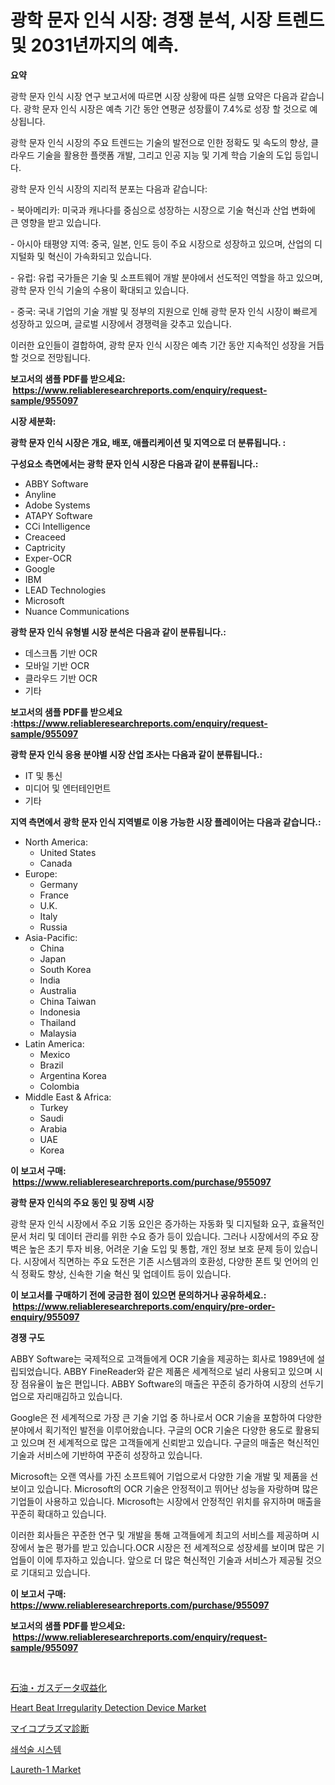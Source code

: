 <p><h1>광학 문자 인식 시장: 경쟁 분석, 시장 트렌드 및 2031년까지의 예측.</h1></p><p><strong>요약</strong></p>
<p><p>광학 문자 인식 시장 연구 보고서에 따르면 시장 상황에 따른 실행 요약은 다음과 같습니다. 광학 문자 인식 시장은 예측 기간 동안 연평균 성장률이 7.4%로 성장 할 것으로 예상됩니다. </p><p>광학 문자 인식 시장의 주요 트렌드는 기술의 발전으로 인한 정확도 및 속도의 향상, 클라우드 기술을 활용한 플랫폼 개발, 그리고 인공 지능 및 기계 학습 기술의 도입 등입니다.</p><p>광학 문자 인식 시장의 지리적 분포는 다음과 같습니다:</p><p>- 북아메리카: 미국과 캐나다를 중심으로 성장하는 시장으로 기술 혁신과 산업 변화에 큰 영향을 받고 있습니다.</p><p>- 아시아 태평양 지역: 중국, 일본, 인도 등이 주요 시장으로 성장하고 있으며, 산업의 디지털화 및 혁신이 가속화되고 있습니다.</p><p>- 유럽: 유럽 국가들은 기술 및 소프트웨어 개발 분야에서 선도적인 역할을 하고 있으며, 광학 문자 인식 기술의 수용이 확대되고 있습니다.</p><p>- 중국: 국내 기업의 기술 개발 및 정부의 지원으로 인해 광학 문자 인식 시장이 빠르게 성장하고 있으며, 글로벌 시장에서 경쟁력을 갖추고 있습니다.</p><p>이러한 요인들이 결합하여, 광학 문자 인식 시장은 예측 기간 동안 지속적인 성장을 거듭할 것으로 전망됩니다.</p></p>
<p><strong>보고서의 샘플 PDF를 받으세요: &nbsp;<a href="https://www.reliableresearchreports.com/enquiry/request-sample/955097">https://www.reliableresearchreports.com/enquiry/request-sample/955097</a></strong></p>
<p><strong>시장 세분화:</strong></p>
<p><strong> 광학 문자 인식 시장은 개요, 배포, 애플리케이션 및 지역으로 더 분류됩니다. :</strong></p>
<p><strong>구성요소 측면에서는 광학 문자 인식 시장은 다음과 같이 분류됩니다.:</strong></p>
<p><ul><li>ABBY Software</li><li>Anyline</li><li>Adobe Systems</li><li>ATAPY Software</li><li>CCi Intelligence</li><li>Creaceed</li><li>Captricity</li><li>Exper-OCR</li><li>Google</li><li>IBM</li><li>LEAD Technologies</li><li>Microsoft</li><li>Nuance Communications</li></ul></p>
<p><strong> 광학 문자 인식 유형별 시장 분석은 다음과 같이 분류됩니다.:</strong></p>
<p><ul><li>데스크톱 기반 OCR</li><li>모바일 기반 OCR</li><li>클라우드 기반 OCR</li><li>기타</li></ul></p>
<p><strong>보고서의 샘플 PDF를 받으세요 :<a href="https://www.reliableresearchreports.com/enquiry/request-sample/955097">https://www.reliableresearchreports.com/enquiry/request-sample/955097</a></strong></p>
<p><strong> 광학 문자 인식 응용 분야별 시장 산업 조사는 다음과 같이 분류됩니다.:</strong></p>
<p><ul><li>IT 및 통신</li><li>미디어 및 엔터테인먼트</li><li>기타</li></ul></p>
<p><strong>지역 측면에서 광학 문자 인식 지역별로 이용 가능한 시장 플레이어는 다음과 같습니다.:</strong></p>
<p><ul>
    <li>
        North America:
        <ul>
            <li>United States</li>
            <li>Canada</li>
        </ul>
    </li>
    <li>
        Europe:
        <ul>
            <li>Germany</li>
            <li>France</li>
            <li>U.K.</li>
            <li>Italy</li>
            <li>Russia</li>
        </ul>
    </li>
    <li>
        Asia-Pacific:
        <ul>
            <li>China</li>
            <li>Japan</li>
            <li>South Korea</li>
            <li>India</li>
            <li>Australia</li>
            <li>China Taiwan</li>
            <li>Indonesia</li>
            <li>Thailand</li>
            <li>Malaysia</li>
        </ul>
    </li>
    <li>
        Latin America:
        <ul>
            <li>Mexico</li>
            <li>Brazil</li>
            <li>Argentina Korea</li>
            <li>Colombia</li>
        </ul>
    </li>
    <li>
        Middle East & Africa:
        <ul>
            <li>Turkey</li>
            <li>Saudi</li>
            <li>Arabia</li>
            <li>UAE</li>
            <li>Korea</li>
        </ul>
    </li>
    </ul></p>
<p><strong>이 보고서 구매: &nbsp;<a href="https://www.reliableresearchreports.com/purchase/955097">https://www.reliableresearchreports.com/purchase/955097</a></strong></p>
<p><strong>광학 문자 인식의 주요 동인 및 장벽 시장</strong></p>
<p><p>광학 문자 인식 시장에서 주요 기동 요인은 증가하는 자동화 및 디지털화 요구, 효율적인 문서 처리 및 데이터 관리를 위한 수요 증가 등이 있습니다. 그러나 시장에서의 주요 장벽은 높은 초기 투자 비용, 어려운 기술 도입 및 통합, 개인 정보 보호 문제 등이 있습니다. 시장에서 직면하는 주요 도전은 기존 시스템과의 호환성, 다양한 폰트 및 언어의 인식 정확도 향상, 신속한 기술 혁신 및 업데이트 등이 있습니다.</p></p>
<p><strong>이 보고서를 구매하기 전에 궁금한 점이 있으면 문의하거나 공유하세요.: &nbsp;<a href="https://www.reliableresearchreports.com/enquiry/pre-order-enquiry/955097">https://www.reliableresearchreports.com/enquiry/pre-order-enquiry/955097</a></strong></p>
<p><strong>경쟁 구도</strong></p>
<p><p>ABBY Software는 국제적으로 고객들에게 OCR 기술을 제공하는 회사로 1989년에 설립되었습니다. ABBY FineReader와 같은 제품은 세계적으로 널리 사용되고 있으며 시장 점유율이 높은 편입니다. ABBY Software의 매출은 꾸준히 증가하여 시장의 선두기업으로 자리매김하고 있습니다.</p><p>Google은 전 세계적으로 가장 큰 기술 기업 중 하나로서 OCR 기술을 포함하여 다양한 분야에서 획기적인 발전을 이루어왔습니다. 구글의 OCR 기술은 다양한 용도로 활용되고 있으며 전 세계적으로 많은 고객들에게 신뢰받고 있습니다. 구글의 매출은 혁신적인 기술과 서비스에 기반하여 꾸준히 성장하고 있습니다.</p><p>Microsoft는 오랜 역사를 가진 소프트웨어 기업으로서 다양한 기술 개발 및 제품을 선보이고 있습니다. Microsoft의 OCR 기술은 안정적이고 뛰어난 성능을 자랑하며 많은 기업들이 사용하고 있습니다. Microsoft는 시장에서 안정적인 위치를 유지하며 매출을 꾸준히 확대하고 있습니다.</p><p>이러한 회사들은 꾸준한 연구 및 개발을 통해 고객들에게 최고의 서비스를 제공하며 시장에서 높은 평가를 받고 있습니다.OCR 시장은 전 세계적으로 성장세를 보이며 많은 기업들이 이에 투자하고 있습니다. 앞으로 더 많은 혁신적인 기술과 서비스가 제공될 것으로 기대되고 있습니다.</p></p>
<p><strong>이 보고서 구매: &nbsp; <a href="https://www.reliableresearchreports.com/purchase/955097">https://www.reliableresearchreports.com/purchase/955097</a></strong></p>
<p><strong>보고서의 샘플 PDF를 받으세요: &nbsp;<a href="https://www.reliableresearchreports.com/enquiry/request-sample/955097">https://www.reliableresearchreports.com/enquiry/request-sample/955097</a></strong><strong></strong></p>
<p>&nbsp;</p>
<p><p><a href="https://github.com/cnnriuez22368/Market-Research-Report-List-1/blob/main/1831908185470.md">石油・ガスデータ収益化</a></p><p><a href="https://github.com/Krish2023na/Market-Research-Report-List-3/blob/main/heart-beat-irregularity-detection-device-market.md">Heart Beat Irregularity Detection Device Market</a></p><p><a href="https://github.com/zekaoe592392/Market-Research-Report-List-1/blob/main/9542963185469.md">マイコプラズマ診断</a></p><p><a href="https://medium.com/@jimmieytrau676766/%EC%9A%94%EC%84%9D-%ED%8C%8C%EC%87%84-%EC%8B%9C%EC%8A%A4%ED%85%9C-%EC%8B%9C%EC%9E%A5-%EC%8B%9C%EC%9E%A5-%EC%A0%90%EC%9C%A0%EC%9C%A8-%EC%8B%9C%EC%9E%A5-%EB%8F%99%ED%96%A5-%EB%B0%8F-%EB%AF%B8%EB%9E%98-%EC%84%B1%EC%9E%A5-%ED%83%90%EC%83%89-82d206e80e95">쇄석술 시스템</a></p><p><a href="https://angry-finch-aaf.notion.site/Laureth-1-Market-Size-and-Examines-its-Market-Scope-with-a-Primary-Focus-on-Growth-Opportunities--b746fed9190140a29daf5fbefc84a5d9">Laureth-1 Market</a></p></p>